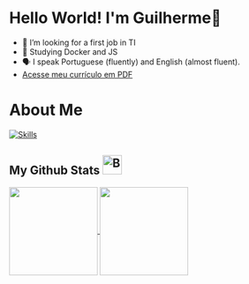 # Hello World! I'm Guilherme👋

- 🔭 I’m looking for a first job in TI
- 📘 Studying Docker and JS
- 🗣️ I speak Portuguese (fluently) and English (almost fluent).
- [Acesse meu currículo em PDF](https://github.com/Juillerms/SeuRepositorio/raw/main/Curr%C3%ADculo%20Profissional%20%281%29.pdf)


# About Me 

[![Skills](https://skillicons.dev/icons?i=figma,docker,bootstrap,vscode,postgres,github,mysql,eclipse,pycharm,css,html,django,git,java,js)](https://skillicons.dev)

## My Github Stats  <img src="https://raw.githubusercontent.com/Tarikul-Islam-Anik/Animated-Fluent-Emojis/master/Emojis/Objects/Bar%20Chart.png" alt="Bar Chart" width="35" height="35" />

<a href="https://github.com/anuraghazra/github-readme-stats">
  <img height=160 align="center" src="https://github-readme-stats.vercel.app/api?username=Juillerms&theme=dracula&rank_icon=github&hide=stars" />
</a>
<a href="https://github.com/anuraghazra/convoychat">
  <img height=160 align="center" src="https://github-readme-stats.vercel.app/api/top-langs?username=Juillerms&layout=compact&langs_count=8&theme=dracula&hide_progress=true"/>
</a><br><br>



